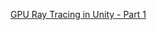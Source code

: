
[GPU Ray Tracing in Unity - Part 1](http://blog.three-eyed-games.com/2018/05/03/gpu-ray-tracing-in-unity-part-1/)
